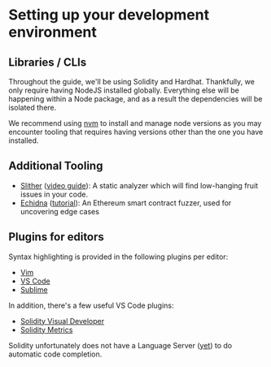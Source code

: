 # Setting up your development environment

## Libraries / CLIs

Throughout the guide, we'll be using Solidity and Hardhat. Thankfully, 
we only require having NodeJS installed globally. Everything else will be happening 
within a Node package, and as a result the dependencies will be isolated there. 

We recommend using [nvm](https://github.com/nvm-sh/nvm#installing-and-updating) to install and manage node versions as you may encounter tooling that requires having versions 
other than the one you have installed.

## Additional Tooling

<!-- what other tools are useful? maybe seth? -->

* [Slither](https://github.com/crytic/slither#how-to-install) ([video guide](https://youtu.be/bakRWW05Uoc)): A static analyzer which
will find low-hanging fruit issues in your code.
* [Echidna](https://github.com/crytic/echidna) ([tutorial](https://medium.com/coinmonks/smart-contract-fuzzing-d9b88e0b0a05)): An Ethereum smart contract fuzzer, used for uncovering edge
cases

## Plugins for editors

Syntax highlighting is provided in the following plugins per editor:
* [Vim](https://github.com/TovarishFin/vim-solidity)
* [VS Code](https://marketplace.visualstudio.com/items?itemName=JuanBlanco.solidity)
* [Sublime](https://packagecontrol.io/packages/Ethereum)

In addition, there's a few useful VS Code plugins:
* [Solidity Visual Developer](https://marketplace.visualstudio.com/items?itemName=tintinweb.solidity-visual-auditor)
* [Solidity Metrics](https://marketplace.visualstudio.com/items?itemName=tintinweb.solidity-metrics)

Solidity unfortunately does not have a Language Server ([yet](https://github.com/ethereum/solidity/pull/11350)) to do automatic code completion.

